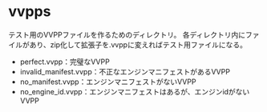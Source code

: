 # vvpps

テスト用のVVPPファイルを作るためのディレクトリ。
各ディレクトリ内にファイルがあり、zip化して拡張子を.vvppに変えればテスト用ファイルになる。

- perfect.vvpp：完璧なVVPP
- invalid_manifest.vvpp：不正なエンジンマニフェストがあるVVPP
- no_manifest.vvpp：エンジンマニフェストがないVVPP
- no_engine_id.vvpp：エンジンマニフェストはあるが、エンジンidがないVVPP
